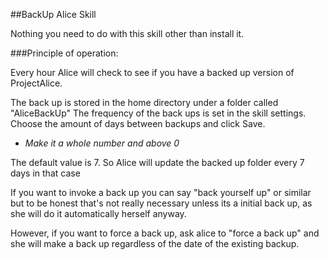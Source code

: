 ##BackUp Alice Skill

Nothing you need to do with this skill other than install it.

###Principle of operation:

Every hour Alice will check to see if you have a backed up version of ProjectAlice.

The back up is stored in the home directory under a folder called "AliceBackUp"
The frequency of the back ups is set in the skill settings. 
Choose the amount of days between backups and click Save. 

- <i>Make it a whole number and above 0</i>
 
The default value is 7. So Alice will update the backed up folder every 7 days in that case

If you want to invoke a back up you can say "back yourself up" or similar but to be honest 
that's not really necessary unless its a initial back up, as she will do it automatically herself anyway.

However, if you want to force a back up, ask alice to "force a back up" and she will make a back up regardless
of the date of the existing backup.
